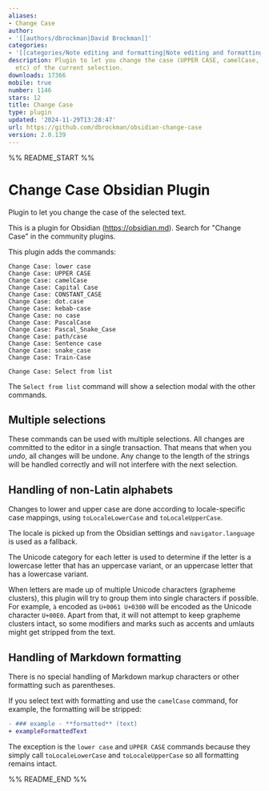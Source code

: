 ```yaml
---
aliases:
- Change Case
author:
- '[[authors/dbrockman|David Brockman]]'
categories:
- '[[categories/Note editing and formatting|Note editing and formatting]]'
description: Plugin to let you change the case (UPPER CASE, camelCase, snake_case,
  etc) of the current selection.
downloads: 17366
mobile: true
number: 1146
stars: 12
title: Change Case
type: plugin
updated: '2024-11-29T13:28:47'
url: https://github.com/dbrockman/obsidian-change-case
version: 2.0.139
---
```


%% README_START %%

# Change Case Obsidian Plugin

Plugin to let you change the case of the selected text.

This is a plugin for Obsidian (https://obsidian.md). Search for "Change Case" in the community plugins.

This plugin adds the commands:

```
Change Case: lower case
Change Case: UPPER CASE
Change Case: camelCase
Change Case: Capital Case
Change Case: CONSTANT_CASE
Change Case: dot.case
Change Case: kebab-case
Change Case: no case
Change Case: PascalCase
Change Case: Pascal_Snake_Case
Change Case: path/case
Change Case: Sentence case
Change Case: snake_case
Change Case: Train-Case

Change Case: Select from list
```

The `Select from list` command will show a selection modal with the other commands.

## Multiple selections

These commands can be used with multiple selections. All changes are committed to the editor in a single transaction. That means that when you _undo_, all changes will be undone. Any change to the length of the strings will be handled correctly and will not interfere with the next selection.

## Handling of non-Latin alphabets

Changes to lower and upper case are done according to locale-specific case mappings, using `toLocaleLowerCase` and `toLocaleUpperCase`.

The locale is picked up from the Obsidian settings and `navigator.language` is used as a fallback.

The Unicode category for each letter is used to determine if the letter is a lowercase letter that has an uppercase variant, or an uppercase letter that has a lowercase variant.

When letters are made up of multiple Unicode characters (grapheme clusters), this plugin will try to group them into single characters if possible. For example, `à` encoded as `U+0061 U+0300` will be encoded as the Unicode character `U+00E0`. Apart from that, it will not attempt to keep grapheme clusters intact, so some modifiers and marks such as accents and umlauts might get stripped from the text.

## Handling of Markdown formatting

There is no special handling of Markdown markup characters or other formatting such as parentheses.

If you select text with formatting and use the `camelCase` command, for example, the formatting will be stripped:

```diff
- ### example - **formatted** (text)
+ exampleFormattedText
```

The exception is the `lower case` and `UPPER CASE` commands because they simply call `toLocaleLowerCase` and `toLocaleUpperCase` so all formatting remains intact.


%% README_END %%